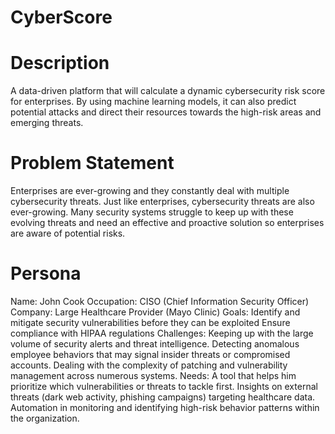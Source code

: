 # CyberScore

# Description
A data-driven platform that will calculate a dynamic cybersecurity risk score for enterprises. By using machine learning models, it can also predict potential attacks and direct their resources towards the high-risk areas and emerging threats.

# Problem Statement
Enterprises are ever-growing and they constantly deal with multiple cybersecurity threats. Just like enterprises, cybersecurity threats are also ever-growing. Many security systems struggle to keep up with these evolving threats and need an effective and proactive solution so enterprises are aware of potential risks.

# Persona
Name: John Cook
Occupation: CISO (Chief Information Security Officer)
Company: Large Healthcare Provider (Mayo Clinic)
Goals: 
Identify and mitigate security vulnerabilities before they can be exploited
Ensure compliance with HIPAA regulations
Challenges:
Keeping up with the large volume of security alerts and threat intelligence.
Detecting anomalous employee behaviors that may signal insider threats or compromised accounts.
Dealing with the complexity of patching and vulnerability management across numerous systems.
Needs:
A tool that helps him prioritize which vulnerabilities or threats to tackle first.
Insights on external threats (dark web activity, phishing campaigns) targeting healthcare data.
Automation in monitoring and identifying high-risk behavior patterns within the organization.
